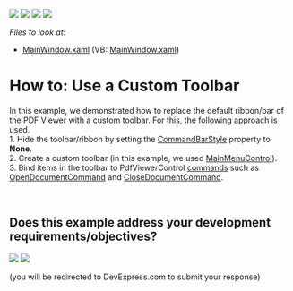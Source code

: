 <!-- default badges list -->
![](https://img.shields.io/endpoint?url=https://codecentral.devexpress.com/api/v1/VersionRange/128658677/21.1.5%2B)
[![](https://img.shields.io/badge/Open_in_DevExpress_Support_Center-FF7200?style=flat-square&logo=DevExpress&logoColor=white)](https://supportcenter.devexpress.com/ticket/details/T328478)
[![](https://img.shields.io/badge/📖_How_to_use_DevExpress_Examples-e9f6fc?style=flat-square)](https://docs.devexpress.com/GeneralInformation/403183)
[![](https://img.shields.io/badge/💬_Leave_Feedback-feecdd?style=flat-square)](#does-this-example-address-your-development-requirementsobjectives)
<!-- default badges end -->
<!-- default file list -->
*Files to look at*:

* [MainWindow.xaml](./CS/MainWindow.xaml) (VB: [MainWindow.xaml](./VB/MainWindow.xaml))
<!-- default file list end -->
# How to: Use a Custom Toolbar


<p>In this example, we demonstrated how to replace the default ribbon/bar of the PDF Viewer with a custom toolbar. For this, the following approach is used.<br>1. Hide the toolbar/ribbon by setting the <a href="https://documentation.devexpress.com/#WPF/DevExpressXpfDocumentViewerDocumentViewerControl_CommandBarStyletopic">CommandBarStyle</a> property to <strong>None</strong>.<br>2. Create a custom toolbar (in this example, we used <a href="https://documentation.devexpress.com/#WPF/clsDevExpressXpfBarsMainMenuControltopic">MainMenuControl</a>).<br>3. Bind items in the toolbar to PdfViewerControl <a href="https://documentation.devexpress.com/#WPF/DevExpressXpfPdfViewerPdfViewerControlMembersTopicAll">commands</a> such as <a href="https://documentation.devexpress.com/#WPF/DevExpressXpfDocumentViewerDocumentViewerControl_OpenDocumentCommandtopic">OpenDocumentCommand</a> and <a href="https://documentation.devexpress.com/#WPF/DevExpressXpfDocumentViewerDocumentViewerControl_CloseDocumentCommandtopic">CloseDocumentCommand</a>.</p>

<br/>


<!-- feedback -->
## Does this example address your development requirements/objectives?

[<img src="https://www.devexpress.com/support/examples/i/yes-button.svg"/>](https://www.devexpress.com/support/examples/survey.xml?utm_source=github&utm_campaign=how-to-use-a-custom-toolbar-t328478&~~~was_helpful=yes) [<img src="https://www.devexpress.com/support/examples/i/no-button.svg"/>](https://www.devexpress.com/support/examples/survey.xml?utm_source=github&utm_campaign=how-to-use-a-custom-toolbar-t328478&~~~was_helpful=no)

(you will be redirected to DevExpress.com to submit your response)
<!-- feedback end -->
